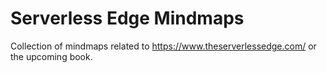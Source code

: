 # Serverless Edge Mindmaps

Collection of mindmaps related to https://www.theserverlessedge.com/ or the upcoming book.
